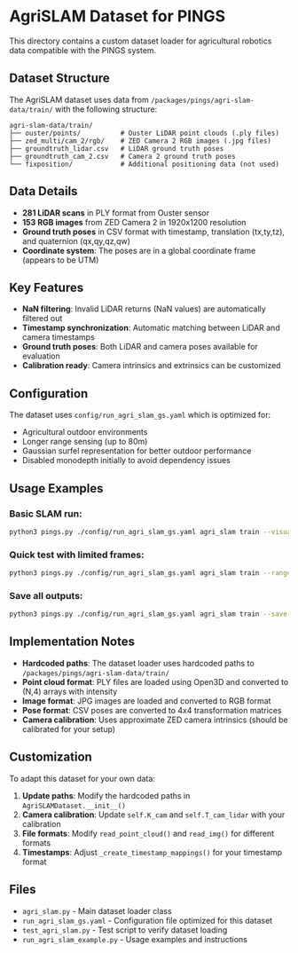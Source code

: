 # AgriSLAM Dataset for PINGS

This directory contains a custom dataset loader for agricultural robotics data compatible with the PINGS system.

## Dataset Structure

The AgriSLAM dataset uses data from `/packages/pings/agri-slam-data/train/` with the following structure:

```
agri-slam-data/train/
├── ouster/points/          # Ouster LiDAR point clouds (.ply files)
├── zed_multi/cam_2/rgb/    # ZED Camera 2 RGB images (.jpg files)
├── groundtruth_lidar.csv   # LiDAR ground truth poses
├── groundtruth_cam_2.csv   # Camera 2 ground truth poses
└── fixposition/            # Additional positioning data (not used)
```

## Data Details

- **281 LiDAR scans** in PLY format from Ouster sensor
- **153 RGB images** from ZED Camera 2 in 1920x1200 resolution  
- **Ground truth poses** in CSV format with timestamp, translation (tx,ty,tz), and quaternion (qx,qy,qz,qw)
- **Coordinate system**: The poses are in a global coordinate frame (appears to be UTM)

## Key Features

- **NaN filtering**: Invalid LiDAR returns (NaN values) are automatically filtered out
- **Timestamp synchronization**: Automatic matching between LiDAR and camera timestamps
- **Ground truth poses**: Both LiDAR and camera poses available for evaluation
- **Calibration ready**: Camera intrinsics and extrinsics can be customized

## Configuration

The dataset uses `config/run_agri_slam_gs.yaml` which is optimized for:
- Agricultural outdoor environments
- Longer range sensing (up to 80m)
- Gaussian surfel representation for better outdoor performance
- Disabled monodepth initially to avoid dependency issues

## Usage Examples

### Basic SLAM run:
```bash
python3 pings.py ./config/run_agri_slam_gs.yaml agri_slam train --visualize --save-map --log-on
```

### Quick test with limited frames:
```bash
python3 pings.py ./config/run_agri_slam_gs.yaml agri_slam train --range 0 50 1 --visualize --log-on
```

### Save all outputs:
```bash
python3 pings.py ./config/run_agri_slam_gs.yaml agri_slam train --save-map --save-mesh --save-merged-pc --log-on
```

## Implementation Notes

- **Hardcoded paths**: The dataset loader uses hardcoded paths to `/packages/pings/agri-slam-data/train/`
- **Point cloud format**: PLY files are loaded using Open3D and converted to (N,4) arrays with intensity
- **Image format**: JPG images are loaded and converted to RGB format
- **Pose format**: CSV poses are converted to 4x4 transformation matrices
- **Camera calibration**: Uses approximate ZED camera intrinsics (should be calibrated for your setup)

## Customization

To adapt this dataset for your own data:

1. **Update paths**: Modify the hardcoded paths in `AgriSLAMDataset.__init__()`
2. **Camera calibration**: Update `self.K_cam` and `self.T_cam_lidar` with your calibration
3. **File formats**: Modify `read_point_cloud()` and `read_img()` for different formats
4. **Timestamps**: Adjust `_create_timestamp_mappings()` for your timestamp format

## Files

- `agri_slam.py` - Main dataset loader class
- `run_agri_slam_gs.yaml` - Configuration file optimized for this dataset
- `test_agri_slam.py` - Test script to verify dataset loading
- `run_agri_slam_example.py` - Usage examples and instructions
